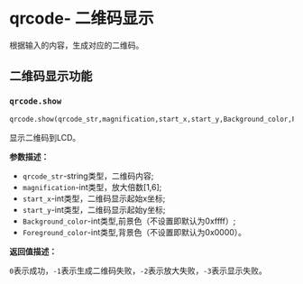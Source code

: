 # qrcode- 二维码显示

根据输入的内容，生成对应的二维码。

## 二维码显示功能

### `qrcode.show`

```python
qrcode.show(qrcode_str,magnification,start_x,start_y,Background_color,Foreground_color)
```

显示二维码到LCD。

**参数描述：**

- `qrcode_str`-string类型，二维码内容;
- `magnification`-int类型，放大倍数[1,6];
- `start_x`-int类型，二维码显示起始x坐标;
- `start_y`-int类型，二维码显示起始y坐标;
- `Background_color`-int类型,前景色（不设置即默认为0xffff）;
- `Foreground_color`-int类型,背景色（不设置即默认为0x0000）。

**返回值描述：**

`0`表示成功，`-1`表示生成二维码失败，`-2`表示放大失败，`-3`表示显示失败。
